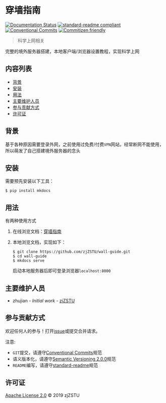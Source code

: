 # 穿墙指南

[![Documentation Status](https://readthedocs.org/projects/wall-guide/badge/?version=latest)](https://wall-guide.readthedocs.io/zh/latest/?badge=latest) [![standard-readme compliant](https://img.shields.io/badge/standard--readme-OK-green.svg?style=flat-square)](https://github.com/RichardLitt/standard-readme) [![Conventional Commits](https://img.shields.io/badge/Conventional%20Commits-1.0.0-yellow.svg)](https://conventionalcommits.org) [![Commitizen friendly](https://img.shields.io/badge/commitizen-friendly-brightgreen.svg)](http://commitizen.github.io/cz-cli/)

> 科学上网相关

完整的境外服务器搭建，本地客户端/浏览器设置教程，实现科学上网

## 内容列表

- [背景](#背景)
- [安装](#安装)
- [用法](#用法)
- [主要维护人员](#主要维护人员)
- [参与贡献方式](#参与贡献方式)
- [许可证](#许可证)

## 背景

基于各种原因需要登录外网，之前使用过免费/付费`VPN`网站，经常断网不能使用，所以萌发了自己搭建境外服务器的念头

## 安装

需要预先安装以下工具：

```
$ pip install mkdocs
```

## 用法

有两种使用方式

1. 在线浏览文档：[穿墙指南](https://wall-guide.readthedocs.io/zh/latest/?badge=latest)

2. 本地浏览文档，实现如下：

    ```
    $ git clone https://github.com/zjZSTU/wall-guide.git
    $ cd wall-guide
    $ mkdocs serve
    ```
   启动本地服务器后即可登录浏览器`localhost:8000`

## 主要维护人员

* zhujian - *Initial work* - [zjZSTU](https://github.com/zjZSTU)

## 参与贡献方式

欢迎任何人的参与！打开[issue](https://github.com/zjZSTU/wall-guide/issues)或提交合并请求。

注意:

* `GIT`提交，请遵守[Conventional Commits](https://www.conventionalcommits.org/en/v1.0.0-beta.4/)规范
* 语义版本化，请遵守[Semantic Versioning 2.0.0](https://semver.org)规范
* `README`编写，请遵守[standard-readme](https://github.com/RichardLitt/standard-readme)规范

## 许可证

[Apache License 2.0](LICENSE) © 2019 zjZSTU
